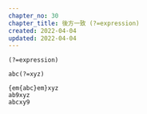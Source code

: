 ```yaml
---
chapter_no: 30
chapter_title: 後方一致 (?=expression)
created: 2022-04-04
updated: 2022-04-04
---
```

```syntax:正規表現
(?=expression)
```

```:例) 後方が"xyz"である"abc"にヒット
abc(?=xyz)
```
```output:赤文字部分がヒット
{em{abc}em}xyz
ab9xyz
abcxy9
```
